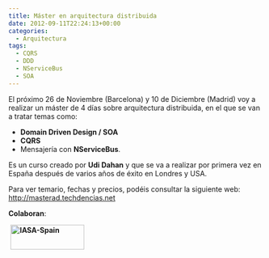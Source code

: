 ```yaml
---
title: Máster en arquitectura distribuida
date: 2012-09-11T22:24:13+00:00
categories:
  - Arquitectura
tags:
  - CQRS
  - DDD
  - NServiceBus
  - SOA
---
```

El próximo 26 de Noviembre (Barcelona) y 10 de Diciembre (Madrid) voy a realizar un máster de 4 días sobre arquitectura distribuida, en el que se van a tratar temas como:

  * **Domain Driven Design / SOA**
  * **CQRS**
  * Mensajería con **NServiceBus**.

Es un curso creado por **Udi Dahan** y que se va a realizar por primera vez en España después de varios años de éxito en Londres y USA.

Para ver temario, fechas y precios, podéis consultar la siguiente web: <http://masterad.techdencias.net>

**Colaboran**:

<span style="font-family: Helvetica, sans-serif; font-size: medium;"><strong> </strong></span><a title="IASA-Spain" href="http://www.iasaglobal.org/iasa/Spain_Chapter.asp" target="_blank"><strong><img title="IASA-Spain" src="https://30yy4crhwt53l55gy48hujc7-wpengine.netdna-ssl.com/wp-content/uploads/2015/07/iasa_logo_web.png" alt="IASA-Spain" width="146" height="49" /></strong></a>